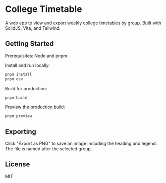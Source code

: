 # College Timetable

A web app to view and export weekly college timetables by group. Built with SolidJS, Vite, and Tailwind.

## Getting Started

Prerequisites: Node and pnpm

Install and run locally:

```bash
pnpm install
pnpm dev
```

Build for production:

```bash
pnpm build
```

Preview the production build:

```bash
pnpm preview
```

## Exporting
Click "Export as PNG" to save an image including the heading and legend. The file is named after the selected group.

## License
MIT
